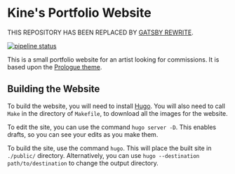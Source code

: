 # Kine's Portfolio Website

THIS REPOSITORY HAS BEEN REPLACED BY [GATSBY REWRITE](https://github.com/BreD1810/kinesart-gatsby).

[![pipeline status](https://gitlab.com/BreD1810/kines-portfolio/badges/master/pipeline.svg)](https://gitlab.com/BreD1810/kines-portfolio/-/commits/master)

This is a small portfolio website for an artist looking for commissions.
It is based upon the [Prologue theme](https://github.com/sethmacleod/prologue).

## Building the Website

To build the website, you will need to install [Hugo](https://gohugo.io/getting-started/quick-start/#step-1-install-hugo).
You will also need to call `Make` in the directory of `Makefile`, to download all the images for the website.

To edit the site, you can use the command `hugo server -D`.
This enables drafts, so you can see your edits as you make them.

To build the site, use the command `hugo`.
This will place the built site in `./public/` directory.
Alternatively, you can use `hugo --destination path/to/destination` to change the output directory.
